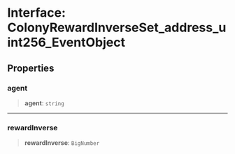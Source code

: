 # Interface: ColonyRewardInverseSet\_address\_uint256\_EventObject

## Properties

### agent

> **agent**: `string`

***

### rewardInverse

> **rewardInverse**: `BigNumber`
